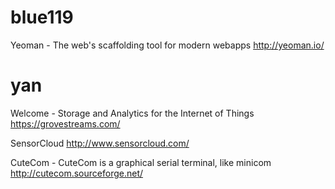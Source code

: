 # blue119

Yeoman - The web's scaffolding tool for modern webapps
<http://yeoman.io/>  

# yan

Welcome - Storage and Analytics for the Internet of Things
<https://grovestreams.com/>  

SensorCloud
<http://www.sensorcloud.com/>  

CuteCom - CuteCom is a graphical serial terminal, like minicom
<http://cutecom.sourceforge.net/>  
